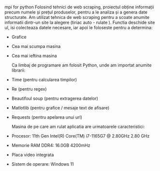 mpi for python
Folosind tehnici de web scraping, proiectul obține informații
precum numele și prețul produselor, pentru a le analiza și a genera date structurate.
Am utilizat tehnica de web scraping pentru a scoate anumite informatii dintr-un site
la alegere (tiriac auto - rulate ). Functia deschide site ul, isi colecteaza datele
necesare, iar apoi le foloseste pentru a determina:

- Grafice
- Cea mai scumpa masina
- Cea mai ieftina masina

  Ca limbaj de programare am folosit Python, unde am importat anumite librarii:

- Time (pentru calcularea timpilor)
- Re (pentru regex)
- Beautifoul soup (pentru extragerea datelor)
- Matlotlib (pentru grafice / mesaje text de afisare)
- Requests (pentru apelarea unui url)

  Masina de pe care am rulat aplicatia are urmatoarele caracteristici:

- Procesor: 11th Gen Intel(R) Core(TM) i7-1165G7 @ 2.80GHz 2.80 GHz
- Memorie RAM DDR4: 16.0GB 4200mHz
- Placa video integrata
- Sistem de operare: Windows 11
